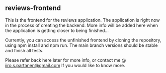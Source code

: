 ## reviews-frontend
This is the frontend for the reviews application. The application is right now in the process of creating the backend. More info will be added here when the application is getting closer to being finished...

Currently, you can access the unfinished frontend by cloning the repository, using npm install and npm run. The main branch versions should be stable and finish all tests.

Please refer back here later for more info, or contact me @ iiro.s.partanen@gmail.com If you would like to know more.
